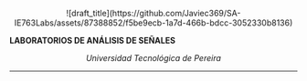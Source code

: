 <p align="center">
![draft_title](https://github.com/Javiec369/SA-IE763Labs/assets/87388852/f5be9ecb-1a7d-466b-bdcc-3052330b8136)

  <strong>LABORATORIOS DE ANÁLISIS DE SEÑALES</strong>
</p>

<p align="center">
  <i>Universidad Tecnológica de Pereira</i>
</p>

<hr />
